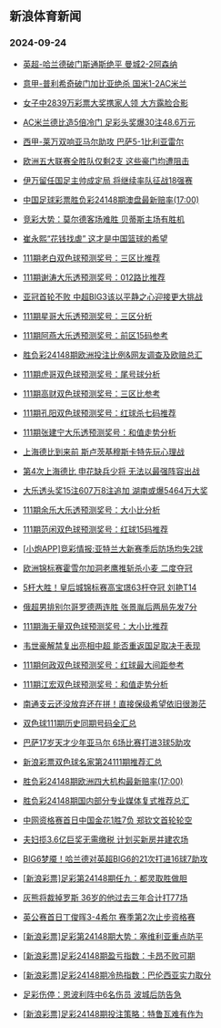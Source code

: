 ## 新浪体育新闻 
### 2024-09-24

+ [英超-哈兰德破门斯通斯绝平 曼城2-2阿森纳](https://sports.sina.com.cn/g/pl/2024-09-23/doc-incqawwc2148812.shtml)

+ [意甲-普利希奇破门加比亚绝杀 国米1-2AC米兰](https://sports.sina.com.cn/g/seriea/2024-09-23/doc-incqawvx0322204.shtml)

+ [女子中2839万彩票大奖携家人领 大方露脸合影](https://sports.sina.com.cn/l/2024-09-23/doc-incqawvx0316431.shtml)

+ [AC米兰德比造5倍冷门 足彩头奖爆30注48.6万元](https://sports.sina.com.cn/l/2024-09-23/doc-incqawwc2147056.shtml)

+ [西甲-莱万双响亚马尔助攻 巴萨5-1比利亚雷尔](https://sports.sina.com.cn/g/laliga/2024-09-23/doc-incqawvy7101720.shtml)

+ [欧洲五大联赛全胜队仅剩2支 这些豪门均遭阻击](https://sports.sina.com.cn/l/2024-09-23/doc-incqcimu6924601.shtml)

+ [伊万留任国足主帅成定局 将继续率队征战18强赛](https://sports.sina.com.cn/china/2024-09-23/doc-incqcccz2055658.shtml)

+ [中国足球彩票胜负彩24148期澳盘最新赔率(17:00)](https://sports.sina.com.cn/l/2024-09-23/doc-incqawvy7106422.shtml)

+ [竞彩大势：莫尔德客场难胜 贝蒂斯主场有胜机](https://sports.sina.com.cn/l/2024-09-23/doc-incqawvy7105177.shtml)

+ [崔永熙“花钱找虐” 这才是中国篮球的希望](https://sports.sina.com.cn/o/2024-09-23/doc-incqcimt0171452.shtml)

+ [111期老白双色球预测奖号：三区比推荐](https://sports.sina.com.cn/l/2024-09-23/doc-incqcptr0076761.shtml)

+ [111期谢涛大乐透预测奖号：012路比推荐](https://sports.sina.com.cn/l/2024-09-23/doc-incqcptt5190982.shtml)

+ [亚冠首轮不败  中超BIG3该以平静之心迎接更大挑战](https://sports.sina.com.cn/china/2024-09-23/doc-incqcptt5182399.shtml)

+ [111期星哥大乐透预测奖号：三区分析](https://sports.sina.com.cn/l/2024-09-23/doc-incqcptr0081350.shtml)

+ [111期阿燕大乐透预测奖号：前区15码参考](https://sports.sina.com.cn/l/2024-09-23/doc-incqcptv1940115.shtml)

+ [胜负彩24148期欧洲投注比例&网友调查及欧赔总汇](https://sports.sina.com.cn/l/2024-09-23/doc-incqawvx0330157.shtml)

+ [111期虎哥双色球预测奖号：尾号球分析](https://sports.sina.com.cn/l/2024-09-23/doc-incqcptt5182301.shtml)

+ [111期高财双色球预测奖号：三区比参考](https://sports.sina.com.cn/l/2024-09-23/doc-incqcptt5180286.shtml)

+ [111期孔阳双色球预测奖号：红球杀七码推荐](https://sports.sina.com.cn/l/2024-09-23/doc-incqcptv1933103.shtml)

+ [111期张建宁大乐透预测奖号：和值走势分析](https://sports.sina.com.cn/l/2024-09-23/doc-incqcptr0082205.shtml)

+ [上海德比到来前 斯卢茨基穆斯卡特先玩心理战](https://sports.sina.com.cn/china/2024-09-23/doc-incqcccv0233199.shtml)

+ [第4次上海德比 申花缺兵少将 无法以最强阵容出战](https://sports.sina.com.cn/china/2024-09-23/doc-incqcccx5319565.shtml)

+ [大乐透头奖15注607万8注追加 湖南或爆5464万大奖](https://sports.sina.com.cn/l/2024-09-23/doc-incqeerh9867237.shtml)

+ [111期余乐大乐透预测奖号：大小比分析](https://sports.sina.com.cn/l/2024-09-23/doc-incqcptv1938590.shtml)

+ [111期范闲双色球预测奖号：红球15码推荐](https://sports.sina.com.cn/l/2024-09-23/doc-incqcptr0074916.shtml)

+ [[小炮APP]竞彩情报:亚特兰大新赛季后防场均失2球](https://sports.sina.com.cn/l/2024-09-23/doc-incqawvx0327057.shtml)

+ [欧洲锦标赛霍雪尔加洞老鹰推斩杀小麦 二度夺冠](https://sports.sina.com.cn/golf/epgatour/2024-09-23/doc-incqcccx5296575.shtml)

+ [5杆大胜！皇后城锦标赛高宝璟63杆夺冠 刘艳T14](https://sports.sina.com.cn/golf/lpga/2024-09-23/doc-incqcccv0222065.shtml)

+ [俄超男排别尔哥罗德两连胜 张景胤后两局先发7分](https://sports.sina.com.cn/others/volleyball/2024-09-23/doc-incqawvy7103493.shtml)

+ [111期海无量双色球预测奖号：大小比推荐](https://sports.sina.com.cn/l/2024-09-23/doc-incqcptv1932153.shtml)

+ [韦世豪解禁复出亮相中超 能否重返国足取决于表现](https://sports.sina.com.cn/china/2024-09-23/doc-incqcccw7011874.shtml)

+ [111期何政双色球预测奖号：红球最大间距参考](https://sports.sina.com.cn/l/2024-09-23/doc-incqcptv1931942.shtml)

+ [111期江宏双色球预测奖号：和值走势分析](https://sports.sina.com.cn/l/2024-09-23/doc-incqcpts6853730.shtml)

+ [南通支云还没放弃还在拼！直接保级希望依旧很渺茫](https://sports.sina.com.cn/china/2024-09-23/doc-incqcccw7031818.shtml)

+ [双色球111期历史同期号码全汇总](https://sports.sina.com.cn/l/2024-09-23/doc-incqcccz2094319.shtml)

+ [巴萨17岁天才少年亚马尔 6场比赛打进3球5助攻](https://sports.sina.com.cn/g/laliga/2024-09-23/doc-incqctzq6798489.shtml)

+ [新浪彩票双色球名家第24111期推荐汇总](https://sports.sina.com.cn/l/2024-09-23/doc-incqcccv0271141.shtml)

+ [胜负彩24148期欧洲四大机构最新赔率(17:00)](https://sports.sina.com.cn/l/2024-09-23/doc-incqawvy7106584.shtml)

+ [胜负彩24148期国内部分专业媒体复式推荐总汇](https://sports.sina.com.cn/l/2024-09-23/doc-incqcptt5172382.shtml)

+ [中网资格赛首日中国金花1胜7负 郑钦文首轮轮空](https://sports.sina.com.cn/tennis/china/2024-09-23/doc-incqcyip5116814.shtml)

+ [夫妇揽3.6亿巨奖无需缴税 计划买新房并建农场](https://sports.sina.com.cn/l/2024-09-24/doc-incqezuz4810308.shtml)

+ [BIG6梦魇！哈兰德对英超BIG6的21次打进16球7助攻](https://sports.sina.com.cn/g/pl/2024-09-23/doc-incqctzp0001952.shtml)

+ [[新浪彩票]足彩第24148期任九：都灵取胜做胆](https://sports.sina.com.cn/l/2024-09-24/doc-incqfhau9381871.shtml)

+ [灰熊将裁掉罗斯 36岁的他过去三年合计打77场](https://sports.sina.com.cn/basketball/nba/2024-09-24/doc-incqfhau9391935.shtml)

+ [英公赛首日丁俊晖3-4希尔 赛季第2次止步资格赛](https://sports.sina.com.cn/others/snooker/2024-09-23/doc-incqekxm1735100.shtml)

+ [[新浪彩票]足彩第24148期大势：塞维利亚重点防平](https://sports.sina.com.cn/l/2024-09-24/doc-incqfhau9380957.shtml)

+ [[新浪彩票]足彩24148期盈亏指数：卡昂不败可期](https://sports.sina.com.cn/l/2024-09-24/doc-incqfhaz1448220.shtml)

+ [[新浪彩票]足彩24148期冷热指数：巴伦西亚实力取分](https://sports.sina.com.cn/l/2024-09-24/doc-incqfhaz1459805.shtml)

+ [足彩伤停：恩波利阵中6名伤员 波城后防告急](https://sports.sina.com.cn/l/2024-09-23/doc-incqctzr5133915.shtml)

+ [[新浪彩票]足彩24148期投注策略：特鲁瓦难有作为](https://sports.sina.com.cn/l/2024-09-24/doc-incqfhaw6160040.shtml)

